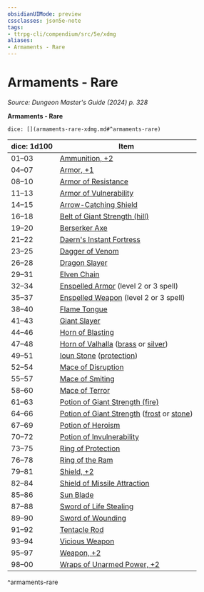 ```yaml
---
obsidianUIMode: preview
cssclasses: json5e-note
tags:
- ttrpg-cli/compendium/src/5e/xdmg
aliases:
- Armaments - Rare
---
```

# Armaments - Rare
*Source: Dungeon Master's Guide (2024) p. 328* 

**Armaments - Rare**

`dice: [](armaments-rare-xdmg.md#^armaments-rare)`

| dice: 1d100 | Item |
|-------------|------|
| 01–03 | [Ammunition, +2](Інструменти%20ДМ/CLI/items/2-ammunition-xdmg.md) |
| 04–07 | [Armor, +1](Інструменти%20ДМ/CLI/items/1-armor-xdmg.md) |
| 08–10 | [Armor of Resistance](Інструменти%20ДМ/CLI/items/armor-of-resistance-xdmg.md) |
| 11–13 | [Armor of Vulnerability](Інструменти%20ДМ/CLI/items/armor-of-vulnerability-xdmg.md) |
| 14–15 | [Arrow-Catching Shield](Інструменти%20ДМ/CLI/items/arrow-catching-shield-xdmg.md) |
| 16–18 | [Belt of Giant Strength (hill)](Інструменти%20ДМ/CLI/items/belt-of-hill-giant-strength-xdmg.md) |
| 19–20 | [Berserker Axe](Інструменти%20ДМ/CLI/items/berserker-axe-xdmg.md) |
| 21–22 | [Daern's Instant Fortress](Інструменти%20ДМ/CLI/items/daerns-instant-fortress-xdmg.md) |
| 23–25 | [Dagger of Venom](Інструменти%20ДМ/CLI/items/dagger-of-venom-xdmg.md) |
| 26–28 | [Dragon Slayer](Інструменти%20ДМ/CLI/items/dragon-slayer-xdmg.md) |
| 29–31 | [Elven Chain](Інструменти%20ДМ/CLI/items/elven-chain-xdmg.md) |
| 32–34 | [Enspelled Armor](Інструменти%20ДМ/CLI/items/enspelled-armor-xdmg.md) (level 2 or 3 spell) |
| 35–37 | [Enspelled Weapon](Інструменти%20ДМ/CLI/items/enspelled-weapon-xdmg.md) (level 2 or 3 spell) |
| 38–40 | [Flame Tongue](Інструменти%20ДМ/CLI/items/flame-tongue-xdmg.md) |
| 41–43 | [Giant Slayer](Інструменти%20ДМ/CLI/items/giant-slayer-xdmg.md) |
| 44–46 | [Horn of Blasting](Інструменти%20ДМ/CLI/items/horn-of-blasting-xdmg.md) |
| 47–48 | [Horn of Valhalla](Інструменти%20ДМ/CLI/items/horn-of-valhalla-xdmg.md) ([brass](Інструменти%20ДМ/CLI/items/horn-of-valhalla-brass-xdmg.md) or [silver](Інструменти%20ДМ/CLI/items/horn-of-valhalla-silver-xdmg.md)) |
| 49–51 | [Ioun Stone](Інструменти%20ДМ/CLI/items/ioun-stone-xdmg.md) ([protection](Інструменти%20ДМ/CLI/items/ioun-stone-protection-xdmg.md)) |
| 52–54 | [Mace of Disruption](Інструменти%20ДМ/CLI/items/mace-of-disruption-xdmg.md) |
| 55–57 | [Mace of Smiting](Інструменти%20ДМ/CLI/items/mace-of-smiting-xdmg.md) |
| 58–60 | [Mace of Terror](Інструменти%20ДМ/CLI/items/mace-of-terror-xdmg.md) |
| 61–63 | [Potion of Giant Strength (fire)](Інструменти%20ДМ/CLI/items/potion-of-fire-giant-strength-xdmg.md) |
| 64–66 | [Potion of Giant Strength](Інструменти%20ДМ/CLI/items/potion-of-giant-strength-xdmg.md) ([frost](Інструменти%20ДМ/CLI/items/potion-of-frost-giant-strength-xdmg.md) or [stone](Інструменти%20ДМ/CLI/items/potion-of-stone-giant-strength-xdmg.md)) |
| 67–69 | [Potion of Heroism](Інструменти%20ДМ/CLI/items/potion-of-heroism-xdmg.md) |
| 70–72 | [Potion of Invulnerability](Інструменти%20ДМ/CLI/items/potion-of-invulnerability-xdmg.md) |
| 73–75 | [Ring of Protection](Інструменти%20ДМ/CLI/items/ring-of-protection-xdmg.md) |
| 76–78 | [Ring of the Ram](Інструменти%20ДМ/CLI/items/ring-of-the-ram-xdmg.md) |
| 79–81 | [Shield, +2](Інструменти%20ДМ/CLI/items/2-shield-xdmg.md) |
| 82–84 | [Shield of Missile Attraction](Інструменти%20ДМ/CLI/items/shield-of-missile-attraction-xdmg.md) |
| 85–86 | [Sun Blade](Інструменти%20ДМ/CLI/items/sun-blade-xdmg.md) |
| 87–88 | [Sword of Life Stealing](Інструменти%20ДМ/CLI/items/sword-of-life-stealing-xdmg.md) |
| 89–90 | [Sword of Wounding](Інструменти%20ДМ/CLI/items/sword-of-wounding-xdmg.md) |
| 91–92 | [Tentacle Rod](Інструменти%20ДМ/CLI/items/tentacle-rod-xdmg.md) |
| 93–94 | [Vicious Weapon](Інструменти%20ДМ/CLI/items/vicious-weapon-xdmg.md) |
| 95–97 | [Weapon, +2](Інструменти%20ДМ/CLI/items/2-weapon-xdmg.md) |
| 98–00 | [Wraps of Unarmed Power, +2](Інструменти%20ДМ/CLI/items/2-wraps-of-unarmed-power-xdmg.md) |
^armaments-rare